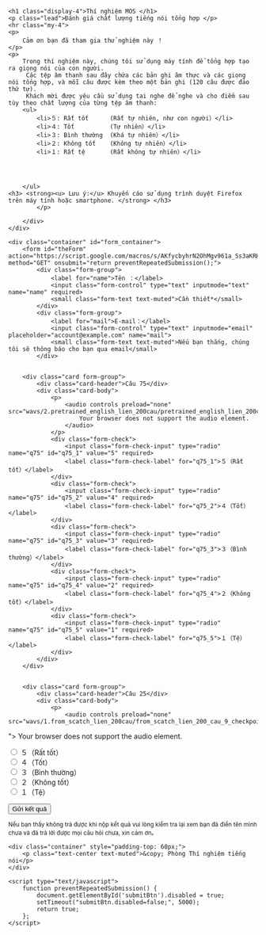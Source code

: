 
<!doctype html>
<html>

<head>
    <title> Hình thức thử nghiệm MOS-1</title>
    <meta charset="utf-8">
    <meta name="viewport" content="width=device-width, initial-scale=1, shrink-to-fit=no">
    <link rel="stylesheet" href="https://stackpath.bootstrapcdn.com/bootstrap/4.5.1/css/bootstrap.min.css"
        integrity="sha384-VCmXjywReHh4PwowAiWNagnWcLhlEJLA5buUprzK8rxFgeH0kww/aWY76TfkUoSX" crossorigin="anonymous">
</head>

<body>
    <div class="jumbotron jumbotron-fluid">
        <div class="container">

    <h1 class="display-4">Thí nghiệm MOS </h1>
    <p class="lead">Đánh giá chất lượng tiếng nói tổng hợp </p>
    <hr class="my-4">
    <p>
        Cảm ơn bạn đã tham gia thử nghiệm này ！
    </p>
    <p>
        Trong thí nghiệm này, chúng tôi sử dụng máy tính để tổng hợp tạo ra giọng nói của con người.
         Các tệp âm thanh sau đây chứa các bản ghi âm thực và các giọng nói tổng hợp, và mỗi câu được kèm theo một bản ghi (120 câu được đảo thứ tự).
         Khách mời được yêu cầu sử dụng tai nghe để nghe và cho điểm sau tùy theo chất lượng của từng tệp âm thanh:
        <ul>
            <li>５: Rất tốt      (Rất tự nhiên, như con người）</li>
            <li>４: Tốt          (Tự nhiên）</li>
            <li>３: Bình thường  (Khá tự nhiên）</li>
            <li>２: Không tốt    (Không tự nhiên）</li>
            <li>１: Rất tệ       (Rất không tự nhiên）</li>
            
            
            
            
        </ul>
    <h3> <strong><u> Lưu ý:</u> Khuyến cáo sử dụng trình duyệt Firefox trên máy tính hoặc smartphone. </strong> </h3>
            </p>

        </div>
    </div>

    <div class="container" id="form_container">
        <form id="theForm" action="https://script.google.com/macros/s/AKfycbyhrN2OhMgv961a_Ss3aKRHpwExecsq124YbeyIS8OLnl5FD29xd39X0cV19O1lcbiuhw/exec" method="GET" onsubmit="return preventRepeatedSubmission();">
            <div class="form-group">
                <label for="name">Tên ：</label>
                <input class="form-control" type="text" inputmode="text" name="name" required>
                <small class="form-text text-muted">Cần thiết*</small>
            </div>
            <div class="form-group">
                <label for="mail">E-mail：</label>
                <input class="form-control" type="text" inputmode="email" placeholder="account@example.com" name="mail">
                <small class="form-text text-muted">Nếu bạn thắng, chúng tôi sẽ thông báo cho bạn qua email</small>
            </div>


        <div class="card form-group">
            <div class="card-header">Câu 75</div>
            <div class="card-body">
                <p>
                    <audio controls preload="none" src="wavs/2.pretrained_english_lien_200cau/pretrained_english_lien_200cau_14_checkpoint_2500_waveglow_synthesis.wav">
                        Your browser does not support the audio element.
                    </audio>
                </p>
                <div class="form-check">
                    <input class="form-check-input" type="radio" name="q75" id="q75_1" value="5" required>
                    <label class="form-check-label" for="q75_1">５（Rất tốt）</label>
                </div>
                <div class="form-check">
                    <input class="form-check-input" type="radio" name="q75" id="q75_2" value="4" required>
                    <label class="form-check-label" for="q75_2">４（Tốt）</label>
                </div>
                <div class="form-check">
                    <input class="form-check-input" type="radio" name="q75" id="q75_3" value="3" required>
                    <label class="form-check-label" for="q75_3">３（Bình thường）</label>
                </div>
                <div class="form-check">
                    <input class="form-check-input" type="radio" name="q75" id="q75_4" value="2" required>
                    <label class="form-check-label" for="q75_4">２（Không tốt）</label>
                </div>
                <div class="form-check">
                    <input class="form-check-input" type="radio" name="q75" id="q75_5" value="1" required>
                    <label class="form-check-label" for="q75_5">１（Tệ）</label>
                </div>
            </div>
        </div>


        <div class="card form-group">
            <div class="card-header">Câu 25</div>
            <div class="card-body">
                <p>
                    <audio controls preload="none" src="wavs/1.from_scatch_lien_200cau/from_scatch_lien_200_cau_9_checkpoint_2900_waveglow_synthesis.wav
">
                        Your browser does not support the audio element.
                    </audio>
                </p>
                <div class="form-check">
                    <input class="form-check-input" type="radio" name="q25" id="q25_1" value="5" required>
                    <label class="form-check-label" for="q25_1">５（Rất tốt）</label>
                </div>
                <div class="form-check">
                    <input class="form-check-input" type="radio" name="q25" id="q25_2" value="4" required>
                    <label class="form-check-label" for="q25_2">４（Tốt）</label>
                </div>
                <div class="form-check">
                    <input class="form-check-input" type="radio" name="q25" id="q25_3" value="3" required>
                    <label class="form-check-label" for="q25_3">３（Bình thường）</label>
                </div>
                <div class="form-check">
                    <input class="form-check-input" type="radio" name="q25" id="q25_4" value="2" required>
                    <label class="form-check-label" for="q25_4">２（Không tốt）</label>
                </div>
                <div class="form-check">
                    <input class="form-check-input" type="radio" name="q25" id="q25_5" value="1" required>
                    <label class="form-check-label" for="q25_5">１（Tệ）</label>
                </div>
            </div>
        </div>


        

</div>
            <input type="text" name="formid" value="1" hidden>
            <input type="text" name="thank" value="Cảm ơn bạn một lần nữa vì đã tham gia thử nghiệm này！" hidden>
            <input class="btn btn-info btn-lg" type="submit" value="Gửi kết quả" id="submitBtn">
            <p class="text-muted">
                <small>Nếu bạn thấy không trả được khi nộp kết quả vui lòng kiểm tra lại xem bạn đã điền tên mình chưa và đã trả lời được mọi câu hỏi chưa, xin cảm ơn。</small>
            </p>
        </form>
    </div>

    <div class="container" style="padding-top: 60px;">
        <p class="text-center text-muted">&copy; Phòng Thí nghiệm tiếng nói</p>
    </div>

    <script type="text/javascript">
        function preventRepeatedSubmission() {
            document.getElementById('submitBtn').disabled = true;
            setTimeout("submitBtn.disabled=false;", 5000);
            return true;
        };
    </script>
</body>

</html>
